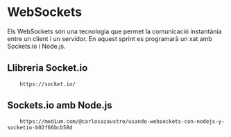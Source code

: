 
# WebSockets

Els WebSockets són una tecnologia que permet la comunicació instantània entre un client i un servidor. En aquest sprint es programarà un xat amb Sockets.io i Node.js.

## Llibreria Socket.io

        https://socket.io/

## Sockets.io amb Node.js

        https://medium.com/@carlosazaustre/usando-websockets-con-nodejs-y-socketio-b02f66bcb58d
